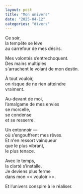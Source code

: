 ```yaml
---
layout: post
title: "Mon univers"
date: "2025-04-12"
categories: "divers"
---
```


Ce soir,  
la tempête se lève  
au carrefour de mes désirs.  

Mes volontés s’entrechoquent.  
Des mains multiples  
s'arrachent le volant de mon destin.  

À tout vouloir,  
on risque de ne rien atteindre  
vraiment.  

Au-devant de moi,  
l’amalgame de mes envies  
se morcelle,  
se condense  
et se resserre.  

Un entonnoir —  
où s’engouffrent mes rêves.  
Et n'en ressort vainqueur  
que le plus vibrant,  
le plus tenace.  

Avec le temps,  
la clarté s’installe.  
Je deviens plus ferme  
dans mon  << vouloir >>.  

Et l’univers conspire à le réaliser.  
